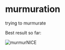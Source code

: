 # murmuration
trying to murmurate

Best result so far:

![murmurNICE](https://user-images.githubusercontent.com/88203669/232193668-116ced16-c892-4d43-aa32-9642db1cfa8f.gif)
